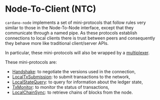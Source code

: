 # Node-To-Client (NTC)

`cardano-node` implements a set of mini-protocols that follow rules very similar
to those in the Node-To-Node interface, except that they communicate through a
named pipe. As these protocols establish connections to local clients there is
trust between peers and consequently they behave more like traditional
client/server APIs.

In particular, these mini-protocols will also be wrapped by a
[multiplexer](../../network/multiplexing.md).

These mini-protocols are:

- [Handshake](<>): to negotiate the versions used in the connection,
- [LocalTxSubmission](<>): to submit transactions to the network,
- [LocalStateQuery](state-query): to query for information about the ledger state,
- [TxMonitor](<>): to monitor the status of transactions,
- [LocalChainSync](<>): to retrieve chains of blocks from the node.
